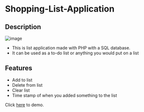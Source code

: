# Shopping-List-Application

## Description
![image](https://user-images.githubusercontent.com/85257187/189459029-06f8db04-2e32-48a2-b597-efaeae2f81d0.png)
- This is list application made with PHP with a SQL database.
- It can be used as a to-do list or anything you would put on a list

## Features
- Add to list
- Delete from list
- Clear list
- Time stamp of when you added something to the list

Click [here](https://shopping-list-application.000webhostapp.com/index.php) to demo.
